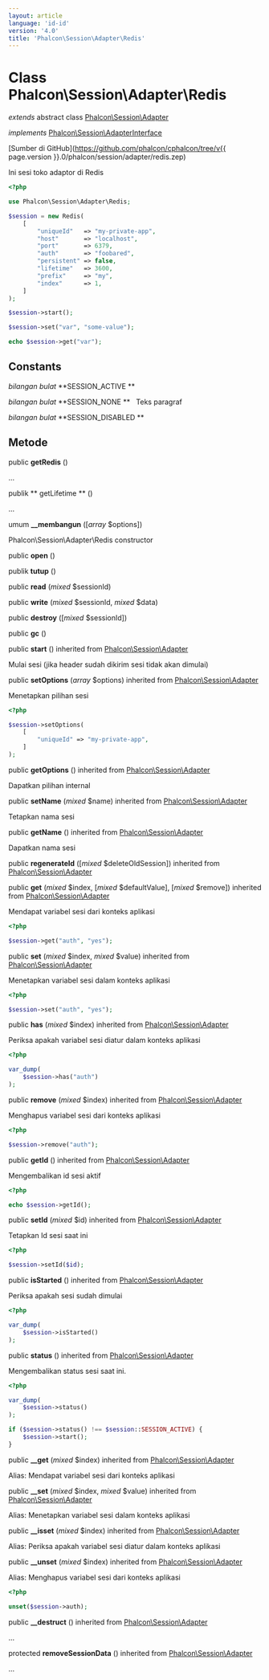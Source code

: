 ```yaml
---
layout: article
language: 'id-id'
version: '4.0'
title: 'Phalcon\Session\Adapter\Redis'
---
```

# Class **Phalcon\Session\Adapter\Redis**

*extends* abstract class [Phalcon\Session\Adapter](Phalcon_Session_Adapter)

*implements* [Phalcon\Session\AdapterInterface](Phalcon_Session_AdapterInterface)

[Sumber di GitHub](https://github.com/phalcon/cphalcon/tree/v{{ page.version }}.0/phalcon/session/adapter/redis.zep)

Ini sesi toko adaptor di Redis

```php
<?php

use Phalcon\Session\Adapter\Redis;

$session = new Redis(
    [
        "uniqueId"   => "my-private-app",
        "host"       => "localhost",
        "port"       => 6379,
        "auth"       => "foobared",
        "persistent" => false,
        "lifetime"   => 3600,
        "prefix"     => "my",
        "index"      => 1,
    ]
);

$session->start();

$session->set("var", "some-value");

echo $session->get("var");

```

## Constants

*bilangan bulat* **SESSION_ACTIVE **

*bilangan bulat* **SESSION_NONE **   Teks paragraf

*bilangan bulat* **SESSION_DISABLED **

## Metode

public **getRedis** ()

...

publik ** getLifetime ** ()

...

umum **__membangun** ([*array* $options])

Phalcon\Session\Adapter\Redis constructor

public **open** ()

publik **tutup** ()

public **read** (*mixed* $sessionId)

public **write** (*mixed* $sessionId, *mixed* $data)

public **destroy** ([*mixed* $sessionId])

public **gc** ()

public **start** () inherited from [Phalcon\Session\Adapter](Phalcon_Session_Adapter)

Mulai sesi (jika header sudah dikirim sesi tidak akan dimulai)

public **setOptions** (*array* $options) inherited from [Phalcon\Session\Adapter](Phalcon_Session_Adapter)

Menetapkan pilihan sesi

```php
<?php

$session->setOptions(
    [
        "uniqueId" => "my-private-app",
    ]
);

```

public **getOptions** () inherited from [Phalcon\Session\Adapter](Phalcon_Session_Adapter)

Dapatkan pilihan internal

public **setName** (*mixed* $name) inherited from [Phalcon\Session\Adapter](Phalcon_Session_Adapter)

Tetapkan nama sesi

public **getName** () inherited from [Phalcon\Session\Adapter](Phalcon_Session_Adapter)

Dapatkan nama sesi

public **regenerateId** ([*mixed* $deleteOldSession]) inherited from [Phalcon\Session\Adapter](Phalcon_Session_Adapter)

public **get** (*mixed* $index, [*mixed* $defaultValue], [*mixed* $remove]) inherited from [Phalcon\Session\Adapter](Phalcon_Session_Adapter)

Mendapat variabel sesi dari konteks aplikasi

```php
<?php

$session->get("auth", "yes");

```

public **set** (*mixed* $index, *mixed* $value) inherited from [Phalcon\Session\Adapter](Phalcon_Session_Adapter)

Menetapkan variabel sesi dalam konteks aplikasi

```php
<?php

$session->set("auth", "yes");

```

public **has** (*mixed* $index) inherited from [Phalcon\Session\Adapter](Phalcon_Session_Adapter)

Periksa apakah variabel sesi diatur dalam konteks aplikasi

```php
<?php

var_dump(
    $session->has("auth")
);

```

public **remove** (*mixed* $index) inherited from [Phalcon\Session\Adapter](Phalcon_Session_Adapter)

Menghapus variabel sesi dari konteks aplikasi

```php
<?php

$session->remove("auth");

```

public **getId** () inherited from [Phalcon\Session\Adapter](Phalcon_Session_Adapter)

Mengembalikan id sesi aktif

```php
<?php

echo $session->getId();

```

public **setId** (*mixed* $id) inherited from [Phalcon\Session\Adapter](Phalcon_Session_Adapter)

Tetapkan Id sesi saat ini

```php
<?php

$session->setId($id);

```

public **isStarted** () inherited from [Phalcon\Session\Adapter](Phalcon_Session_Adapter)

Periksa apakah sesi sudah dimulai

```php
<?php

var_dump(
    $session->isStarted()
);

```

public **status** () inherited from [Phalcon\Session\Adapter](Phalcon_Session_Adapter)

Mengembalikan status sesi saat ini.

```php
<?php

var_dump(
    $session->status()
);

if ($session->status() !== $session::SESSION_ACTIVE) {
    $session->start();
}

```

public **__get** (*mixed* $index) inherited from [Phalcon\Session\Adapter](Phalcon_Session_Adapter)

Alias: Mendapat variabel sesi dari konteks aplikasi

public **__set** (*mixed* $index, *mixed* $value) inherited from [Phalcon\Session\Adapter](Phalcon_Session_Adapter)

Alias: Menetapkan variabel sesi dalam konteks aplikasi

public **__isset** (*mixed* $index) inherited from [Phalcon\Session\Adapter](Phalcon_Session_Adapter)

Alias: Periksa apakah variabel sesi diatur dalam konteks aplikasi

public **__unset** (*mixed* $index) inherited from [Phalcon\Session\Adapter](Phalcon_Session_Adapter)

Alias: Menghapus variabel sesi dari konteks aplikasi

```php
<?php

unset($session->auth);

```

public **__destruct** () inherited from [Phalcon\Session\Adapter](Phalcon_Session_Adapter)

...

protected **removeSessionData** () inherited from [Phalcon\Session\Adapter](Phalcon_Session_Adapter)

...
